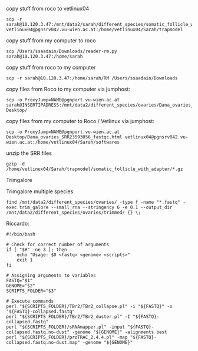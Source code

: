copy stuff from roco to vetlinux04
```
scp -r sarah@10.120.3.47:/mnt/data2/sarah/different_species/somatic_follicle_with_adapter vetlinux04@pgnsrv042.vu-wien.ac.at:/home/vetlinux04/Sarah/trapmodel
```

copy stuff from my computer to roco
```
scp /Users/ssaadain/Downloads/reader-rm.py sarah@10.120.3.47:/home/sarah
```

copy stuff from roco to my computer
```
scp -r sarah@10.120.3.47:/home/sarah/RM /Users/ssaadain/Downloads
```

copy files from Roco to my computer via jumphost:

```
scp -o ProxyJump=NAME@pgnport.vu-wien.ac.at sarah@INSERTIPADRESS:/mnt/data2/different_species/ovaries/Dana_ovaries_SRR23593056_fastqc.html Desktop/
````

copy files from my computer to Roco / Vetlinux via jumphost:
```
scp -o ProxyJump=NAME@pgnport.vu-wien.ac.at Desktop/Dana_ovaries_SRR23593056_fastqc.html vetlinux04@pgnsrv042.vu-wien.ac.at:/home/vetlinux04/Sarah/softwares
```

unzip the SRR files
```
gzip -d /home/vetlinux04/Sarah/trapmodel/somatic_follicle_with_adapter/*.gz
```

Trimgalore

Trimgalore multiple species
```
find /mnt/data2/different_species/ovaries/ -type f -name "*.fastq" -exec trim_galore --small_rna --stringency 6 -e 0.1 --output_dir /mnt/data2/different_species/ovaries/trimmed/ {} \;
```


Riccardo:
```
#!/bin/bash

# Check for correct number of arguments
if [ "$#" -ne 3 ]; then
    echo "Usage: $0 <fastq> <genome> <scripts>"
    exit 1
fi

# Assigning arguments to variables
FASTQ="$1"
GENOME="$2"
SCRIPTS_FOLDER="$3"

# Execute commands
perl "${SCRIPTS_FOLDER}/TBr2/TBr2_collapse.pl" -i "${FASTQ}" -o "${FASTQ}-collapsed.fastq"
perl "${SCRIPTS_FOLDER}/TBr2/TBr2_duster.pl" -I "${FASTQ}-collapsed.fastq"
perl "${SCRIPTS_FOLDER}/sRNAmapper.pl" -input "${FASTQ}-collapsed.fastq.no-dust" -genome "${GENOME}" -alignments best
perl "${SCRIPTS_FOLDER}/proTRAC_2.4.4.pl" -map "${FASTQ}-collapsed.fastq.no-dust.map" -genome "${GENOME}"
```
